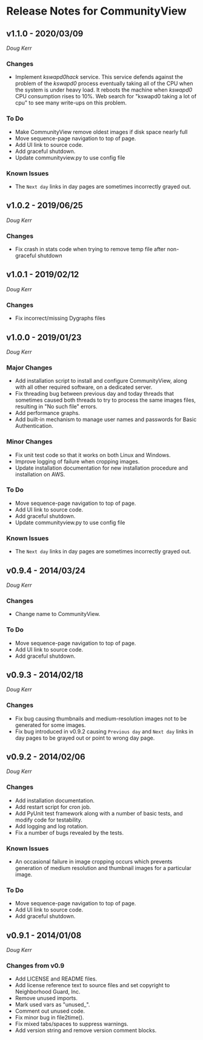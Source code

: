 # Release Notes for CommunityView #

## v1.1.0 - 2020/03/09
_Doug Kerr_

### Changes

- Implement _kswapd0hack_ service.  This service defends against the problem of the _kswapd0_ process eventually taking all of the CPU when the system is under heavy load.  It reboots the machine when _kswapd0_ CPU consumption rises to 10%.  Web search for "kswapd0 taking a lot of cpu" to see many write-ups on this problem.

### To Do

* Make CommunityView remove oldest images if disk space nearly full
* Move sequence-page navigation to top of page.
* Add UI link to source code.
* Add graceful shutdown.
* Update communityview.py to use config file

### Known Issues

* The `Next day` links in day pages are sometimes incorrectly grayed out.

## v1.0.2 - 2019/06/25
_Doug Kerr_

### Changes

- Fix crash in stats code when trying to remove temp file after non-graceful
shutdown

## v1.0.1 - 2019/02/12
_Doug Kerr_

### Changes

- Fix incorrect/missing Dygraphs files

## v1.0.0 - 2019/01/23
_Doug Kerr_

### Major Changes

- Add installation script to install and configure CommunityView, along with
all other required software, on a dedicated server.
- Fix threading bug between previous day and today threads that sometimes
caused both threads to try to process the same images files, resulting
in "No such file" errors.
- Add performance graphs.
- Add built-in mechanism to manage user names and passwords
for Basic Authentication.

### Minor Changes

- Fix unit test code so that it works on both Linux and Windows.
- Improve logging of failure when cropping images.
- Update installation documentation for new installation procedure and
installation on AWS.

### To Do

* Move sequence-page navigation to top of page.
* Add UI link to source code.
* Add graceful shutdown.
* Update communityview.py to use config file

### Known Issues

* The `Next day` links in day pages are sometimes incorrectly grayed out.

## v0.9.4 - 2014/03/24 ##
_Doug Kerr_

### Changes

* Change name to CommunityView.

### To Do

* Move sequence-page navigation to top of page.
* Add UI link to source code.
* Add graceful shutdown.

## v0.9.3 - 2014/02/18 ##
_Doug Kerr_

### Changes

* Fix bug causing thumbnails and medium-resolution images not to be generated for some images.
* Fix bug introduced in v0.9.2 causing `Previous day` and `Next day` links in day pages to be grayed out or point to wrong day page.

## v0.9.2 - 2014/02/06
_Doug Kerr_

### Changes

* Add installation documentation.
* Add restart script for cron job.
* Add PyUnit test framework along with a number of basic tests, and modify code for testability.
* Add logging and log rotation.
* Fix a number of bugs revealed by the tests.

### Known Issues

* An occasional failure in image cropping occurs which prevents generation of medium resolution and thumbnail images for a particular image.

### To Do

* Move sequence-page navigation to top of page.
* Add UI link to source code.
* Add graceful shutdown.


## v0.9.1 - 2014/01/08
_Doug Kerr_

###  Changes from v0.9

* Add LICENSE and README files.
* Add license reference text to source files and set copyright to Neighborhood Guard, Inc.
* Remove unused imports.
* Mark used vars as "unused_".
* Comment out unused code.
* Fix minor bug in file2time().
* Fix mixed tabs/spaces to suppress warnings.
* Add version string and remove version comment blocks.
